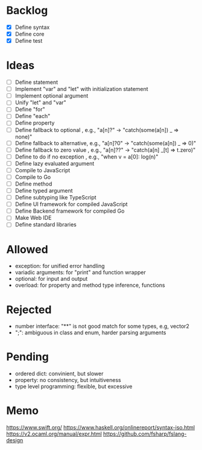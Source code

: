 # Backlog
- [x] Define syntax
- [x] Define core
- [x] Define test

# Ideas
- [ ] Define statement
- [ ] Implement "var" and "let" with initialization statement
- [ ] Implement optional argument
- [ ] Unify "let" and "var"
- [ ] Define "for"
- [ ] Define "each"
- [ ] Define property
- [ ] Define fallback to optional   , e.g., "a[n]?"  -> "catch(some(a[n]) _ => none)"
- [ ] Define fallback to alternative, e.g., "a[n]?0" -> "catch(some(a[n]) _ => 0)"
- [ ] Define fallback to zero value , e.g., "a[n]??" -> "catch(a[n] _[t] => t.zero)"
- [ ] Define to do if no exception  , e.g., "when v = a[0]: log(n)"
- [ ] Define lazy evaluated argument
- [ ] Compile to JavaScript
- [ ] Compile to Go
- [ ] Define method
- [ ] Define typed argument
- [ ] Define subtyping like TypeScript
- [ ] Define UI framework for compiled JavaScript
- [ ] Define Backend framework for compiled Go
- [ ] Make Web IDE
- [ ] Define standard libraries

# Allowed
- exception: for unified error handling
- variadic arguments: for "print" and function wrapper
- optional: for input and output
- overload: for property and method type inference, functions

# Rejected
- number interface: "**" is not good match for some types, e.g, vector2
- ";": ambiguous in class and enum, harder parsing arguments

# Pending
- ordered dict: convinient, but slower
- property: no consistency, but intuitiveness
- type level programming: flexible, but excessive

# Memo
https://www.swift.org/
https://www.haskell.org/onlinereport/syntax-iso.html
https://v2.ocaml.org/manual/expr.html
https://github.com/fsharp/fslang-design
